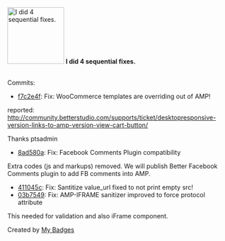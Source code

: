 <img src="https://my-badges.github.io/my-badges/fix-4.png" alt="I did 4 sequential fixes." title="I did 4 sequential fixes." width="128">
<strong>I did 4 sequential fixes.</strong>
<br><br>

Commits:

- <a href="https://github.com/better-studio/better-amp/commit/f7c2e4f58fee88fb26fad1d5a15a809da85d1d32">f7c2e4f</a>: Fix: WooCommerce templates are overriding out of AMP!

reported: http://community.betterstudio.com/supports/ticket/desktopresponsive-version-links-to-amp-version-view-cart-button/

Thanks ptsadmin
- <a href="https://github.com/better-studio/better-amp/commit/8ad580a0e39405c938ff139df3b95192345fc351">8ad580a</a>: Fix: Facebook Comments Plugin compatibility

Extra codes (js and markups) removed. We will publish Better Facebook Comments plugin to add FB comments into AMP.
- <a href="https://github.com/better-studio/better-amp/commit/411045c2807a4a969a9f7b37e50d91816ed41f93">411045c</a>: Fix: Santitize value_url fixed to not print empty src!
- <a href="https://github.com/better-studio/better-amp/commit/03b75498e83bd07f1aa36761b7b663b0fb0f16e3">03b7549</a>: Fix: AMP-IFRAME sanitizer improved to force protocol attribute

This needed for validation and also iFrame component.


Created by <a href="https://github.com/my-badges/my-badges">My Badges</a>